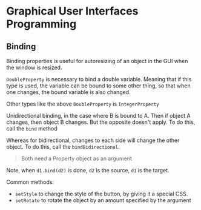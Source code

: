 # Graphical User Interfaces Programming

## Binding

Binding properties is useful for autoresizing of an object in the GUI when the window is resized.

`DoubleProperty` is necessary to bind a double variable. Meaning that if this type is used, the variable can be bound to some other thing, so that when one changes, the bound variable is also changed.

Other types like the above `DoubleProperty` is `IntegerProperty`

Unidirectional binding, in the case where B is bound to A. Then if object A changes, then object B changes. But the opposite doesn't apply. To do this, call the `bind` method

Whereas for bidirectional, changes to each side will change the other object. To do this, call the `bindBidirectional`.

> Both need a Property object as an argument

Note, when `d1.bind(d2)` is done, `d2` is the source, `d1` is the target.

Common methods:

- `setStyle` to change the style of the button, by giving it a special CSS.
- `setRotate` to rotate the object by an amount specified by the argument
